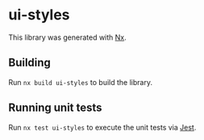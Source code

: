 # ui-styles

This library was generated with [Nx](https://nx.dev).

## Building

Run `nx build ui-styles` to build the library.

## Running unit tests

Run `nx test ui-styles` to execute the unit tests via [Jest](https://jestjs.io).
